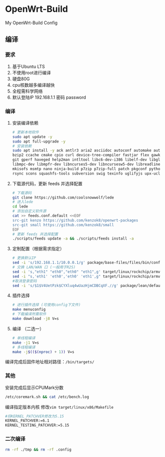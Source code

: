 # OpenWrt-Build

My OpenWrt-Build Config

## 编译

###  要求

1. 基于Ubuntu  LTS
2. 不使用root进行编译
3. 硬盘80G
4. cpu核数越多编译越快
5. 全程需科学网络
6. 默认登陆IP 192.168.1.1 密码 password

### 编译

1. 安装编译依赖

   ```bash
   # 更新本地软件
   sudo apt update -y
   sudo apt full-upgrade -y
   # 安装依赖
   sudo apt install -y ack antlr3 aria2 asciidoc autoconf automake autopoint binutils bison build-essential \
   bzip2 ccache cmake cpio curl device-tree-compiler fastjar flex gawk gettext gcc-multilib g++-multilib \
   git gperf haveged help2man intltool libc6-dev-i386 libelf-dev libglib2.0-dev libgmp3-dev libltdl-dev \
   libmpc-dev libmpfr-dev libncurses5-dev libncursesw5-dev libreadline-dev libssl-dev libtool lrzsz \
   mkisofs msmtp nano ninja-build p7zip p7zip-full patch pkgconf python2.7 python3 python3-pip libpython3-dev qemu-utils \
   rsync scons squashfs-tools subversion swig texinfo uglifyjs upx-ucl unzip vim wget xmlto xxd zlib1g-dev
   ```

2. 下载源代码，更新 feeds 并选择配置

   ```bash
   # 下载源码
   git clone https://github.com/coolsnowwolf/lede
   # 进入lede
   cd lede
   # 添加自定义软件源
   cat >> feeds.conf.default <<EOF
   src-git kenzo https://github.com/kenzok8/openwrt-packages
   src-git small https://github.com/kenzok8/small
   EOF
   # 更新 feeds 并选择配置
   ./scripts/feeds update -a && ./scripts/feeds install -a
   ```

3. 定制配置（根据需求指定）

   ```bash
   # 更换默认IP
   sed -i 's/192.168.1.1/10.0.0.1/g' package/base-files/files/bin/config_generate
   # 交换 LAN/WAN 口 (一般用于R2S)
   sed -i 's,"eth1" "eth0","eth0" "eth1",g' target/linux/rockchip/armv8/base-files/etc/board.d/02_network
   sed -i "s,'eth1' 'eth0','eth0' 'eth1',g" target/linux/rockchip/armv8/base-files/etc/board.d/02_network
   #取消登录密码
   sed -i 's/$1$V4UetPzk$CYXluq4wUazHjmCDBCqXF.//g' package/lean/default-settings/files/zzz-default-settings
   ```

4. 插件选择

   ```bash
   # 进行插件选择 (可使用config下文件)
   make menuconfig
   # 下载编译所需软件
   make download -j8 V=s
   ```

5. 编译 （二选一）

   ```bash
   # 单线程编译
   make -j1 V=s
   # 多线程编译
   make -j$(($(nproc) + 1)) V=s
   ```

编译完成后固件地址相对路径：`/bin/targets/`

### 其他

安装完成后显示CPUMark分数

```bash
/etc/coremark.sh && cat /etc/bench.log
```
编译指定版本内核
修改`vim target/linux/x86/Makefile`
```bash
#将KERNEL_PATCHVER修改为5.15
KERNEL_PATCHVER:=6.1
KERNEL_TESTING_PATCHVER:=5.15
```

### 二次编译
```bash
rm -rf ./tmp && rm -rf .config
```

